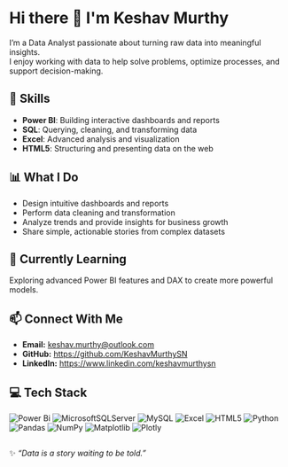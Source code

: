 # Hi there 👋 I'm Keshav Murthy  

I’m a Data Analyst passionate about turning raw data into meaningful insights.  
I enjoy working with data to help solve problems, optimize processes, and support decision-making.  

## 🔧 Skills
- **Power BI**: Building interactive dashboards and reports  
- **SQL**: Querying, cleaning, and transforming data  
- **Excel**: Advanced analysis and visualization  
- **HTML5**: Structuring and presenting data on the web  

## 📊 What I Do
- Design intuitive dashboards and reports  
- Perform data cleaning and transformation  
- Analyze trends and provide insights for business growth  
- Share simple, actionable stories from complex datasets  

## 🌱 Currently Learning
Exploring advanced Power BI features and DAX to create more powerful models.  

## 📫 Connect With Me
- **Email:** keshav.murthy@outlook.com  
- **GitHub:** https://github.com/KeshavMurthySN
- **LinkedIn:** https://www.linkedin.com/keshavmurthysn

## 💻 Tech Stack
![Power Bi](https://img.shields.io/badge/power_bi-F2C811?style=plastic&logo=powerbi&logoColor=black)  ![MicrosoftSQLServer](https://img.shields.io/badge/Microsoft%20SQL%20Server-CC2927?style=plastic&logo=microsoft%20sql%20server&logoColor=white)  ![MySQL](https://img.shields.io/badge/mysql-4479A1.svg?style=plastic&logo=mysql&logoColor=white)  ![Excel](https://img.shields.io/badge/Microsoft%20Excel-217346?style=plastic&logo=microsoft-excel&logoColor=white)  ![HTML5](https://img.shields.io/badge/html5-%23E34F26.svg?style=plastic&logo=html5&logoColor=white)  ![Python](https://img.shields.io/badge/python-3670A0?style=plastic&logo=python&logoColor=ffdd54)  ![Pandas](https://img.shields.io/badge/pandas-%23150458.svg?style=plastic&logo=pandas&logoColor=white)  ![NumPy](https://img.shields.io/badge/numpy-%23013243.svg?style=plastic&logo=numpy&logoColor=white)  ![Matplotlib](https://img.shields.io/badge/Matplotlib-%23ffffff.svg?style=plastic&logo=Matplotlib&logoColor=black)  ![Plotly](https://img.shields.io/badge/Plotly-%233F4F75.svg?style=plastic&logo=plotly&logoColor=white)  

##
✨ _“Data is a story waiting to be told.”_ 
